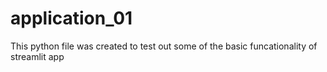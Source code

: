 # application_01
This python file was created to test out some of the basic funcationality of streamlit app

